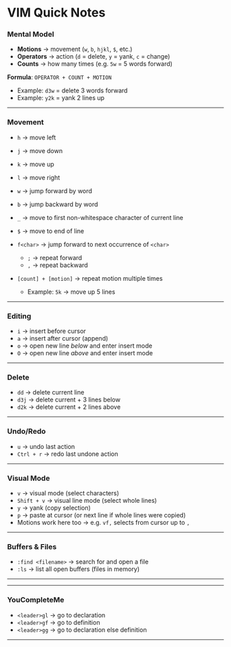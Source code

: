 # VIM Quick Notes

### Mental Model

* **Motions** → movement (`w`, `b`, `hjkl`, `$`, etc.)
* **Operators** → action (`d` = delete, `y` = yank, `c` = change)
* **Counts** → how many times (e.g. `5w` = 5 words forward)

**Formula**: `OPERATOR + COUNT + MOTION`

* Example: `d3w` = delete 3 words forward
* Example: `y2k` = yank 2 lines up

---

### Movement

* `h` → move left
* `j` → move down
* `k` → move up
* `l` → move right
* `w` → jump forward by word
* `b` → jump backward by word
* `_` → move to first non-whitespace character of current line
* `$` → move to end of line
* `f<char>` → jump forward to next occurrence of `<char>`

  * `;` → repeat forward
  * `,` → repeat backward
* `[count] + [motion]` → repeat motion multiple times

  * Example: `5k` → move up 5 lines

---

### Editing

* `i` → insert before cursor
* `a` → insert after cursor (append)
* `o` → open new line *below* and enter insert mode
* `O` → open new line *above* and enter insert mode

---

### Delete

* `dd` → delete current line
* `d3j` → delete current + 3 lines below
* `d2k` → delete current + 2 lines above

---

### Undo/Redo

* `u` → undo last action
* `Ctrl + r` → redo last undone action

---

### Visual Mode

* `v` → visual mode (select characters)
* `Shift + v` → visual line mode (select whole lines)
* `y` → yank (copy selection)
* `p` → paste at cursor (or next line if whole lines were copied)
* Motions work here too → e.g. `vf,` selects from cursor up to `,`

---

### Buffers & Files

* `:find <filename>` → search for and open a file
* `:ls` → list all open buffers (files in memory)

---

---

### YouCompleteMe

* `<leader>gl` →   go to declaration
* `<leader>gf` →   go to definition
* `<leader>gg` →   go to declaration else definition

---
